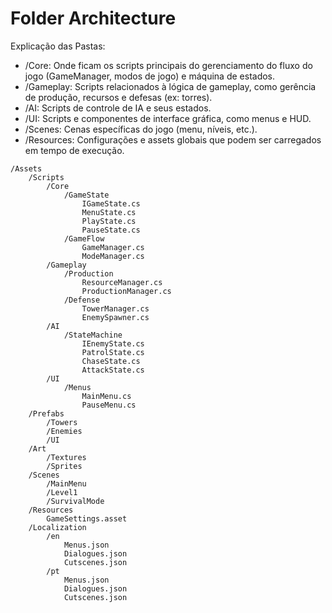 # Folder Architecture

Explicação das Pastas:

* /Core: Onde ficam os scripts principais do gerenciamento do fluxo do jogo (GameManager, modos de jogo) e máquina de estados.
* /Gameplay: Scripts relacionados à lógica de gameplay, como gerência de produção, recursos e defesas (ex: torres).
* /AI: Scripts de controle de IA e seus estados.
* /UI: Scripts e componentes de interface gráfica, como menus e HUD.
* /Scenes: Cenas específicas do jogo (menu, níveis, etc.).
* /Resources: Configurações e assets globais que podem ser carregados em tempo de execução.

```
/Assets
    /Scripts
        /Core
            /GameState
                IGameState.cs
                MenuState.cs
                PlayState.cs
                PauseState.cs
            /GameFlow
                GameManager.cs
                ModeManager.cs
        /Gameplay
            /Production
                ResourceManager.cs
                ProductionManager.cs
            /Defense
                TowerManager.cs
                EnemySpawner.cs
        /AI
            /StateMachine
                IEnemyState.cs
                PatrolState.cs
                ChaseState.cs
                AttackState.cs
        /UI
            /Menus
                MainMenu.cs
                PauseMenu.cs
    /Prefabs
        /Towers
        /Enemies
        /UI
    /Art
        /Textures
        /Sprites
    /Scenes
        /MainMenu
        /Level1
        /SurvivalMode
    /Resources
        GameSettings.asset
    /Localization
        /en
            Menus.json
            Dialogues.json
            Cutscenes.json
        /pt
            Menus.json
            Dialogues.json
            Cutscenes.json
```